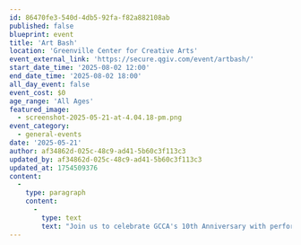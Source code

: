 ```yaml
---
id: 86470fe3-540d-4db5-92fa-f82a882108ab
published: false
blueprint: event
title: 'Art Bash'
location: 'Greenville Center for Creative Arts'
event_external_link: 'https://secure.qgiv.com/event/artbash/'
start_date_time: '2025-08-02 12:00'
end_date_time: '2025-08-02 18:00'
all_day_event: false
event_cost: $0
age_range: 'All Ages'
featured_image:
  - screenshot-2025-05-21-at-4.04.18-pm.png
event_category:
  - general-events
date: '2025-05-21'
author: af34862d-025c-48c9-ad41-5b60c3f113c3
updated_by: af34862d-025c-48c9-ad41-5b60c3f113c3
updated_at: 1754509376
content:
  -
    type: paragraph
    content:
      -
        type: text
        text: "Join us to celebrate GCCA's 10th Anniversary with performances, artist vendors, food and drink, and more!"
---
```

